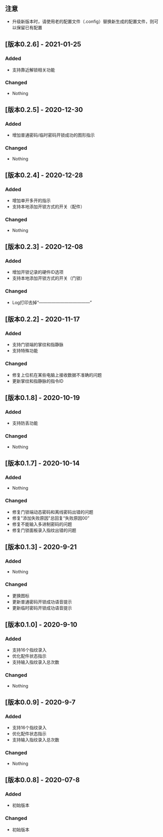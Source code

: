 ## 注意

- 升级新版本时，请使用老的配置文件（.config）替换新生成的配置文件，则可以保留已有配置





## [版本0.2.6] - 2021-01-25

### Added

- 支持靠近解锁相关功能

### Changed

- Nothing

## [版本0.2.5] - 2020-12-30

### Added

- 增加普通密码/临时密码开锁成功的图形指示

### Changed

- Nothing

## [版本0.2.4] - 2020-12-28

### Added

- 增加单开多开的指示
- 支持本地添加开锁方式的开关（配件）

### Changed

- Nothing

## [版本0.2.3] - 2020-12-08

### Added

- 增加开锁记录的硬件ID选项
- 支持本地添加开锁方式的开关（门锁）

### Changed

- Log打印去掉“————————————”

## [版本0.2.2] - 2020-11-17

### Added

- 支持门锁端的掌纹和指静脉
- 支持特殊功能

### Changed

- 修复上位机在某些电脑上接收数据不准确的问题
- 更新掌纹和指静脉的指令ID

## [版本0.1.8] - 2020-10-19

### Added

- 支持防丢功能

### Changed

- Nothing

## [版本0.1.7] - 2020-10-14

### Added

- Nothing

### Changed

- 修复门锁端动态密码和离线密码出错的问题
- 修复"添加失败原因"总回复“失败原因00”
- 修复不能输入多进制密码的问题
- 修复门锁面板录入指纹出错的问题

## [版本0.1.3] - 2020-9-21

### Added

- Nothing

### Changed

- 更换图标
- 更新普通密码开锁成功语音提示
- 更新临时密码开锁成功语音提示

## [版本0.1.0] - 2020-9-10

### Added

- 支持16个指纹录入
- 优化配件状态指示
- 支持输入指纹录入总次数

### Changed

- Nothing

## [版本0.0.9] - 2020-9-7

### Added

- 支持16个指纹录入
- 优化配件状态指示
- 支持输入指纹录入总次数

### Changed

- Nothing

## [版本0.0.8] - 2020-07-8

### Added

- 初始版本

### Changed

- 初始版本
